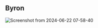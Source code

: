 ## Byron

![Screenshot from 2024-06-22 07-58-40](https://github.com/irfan7o/Byron/assets/73951075/b96254e4-67cb-4483-8efc-ee07d6214e2c)

